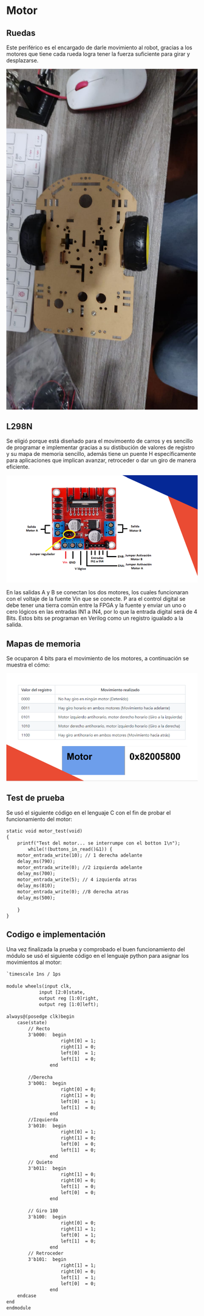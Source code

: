 # Motor
## Ruedas
Este periférico es el encargado de darle movimiento al robot, gracias a los motores que tiene cada rueda logra tener la fuerza suficiente para girar y desplazarse.

![Ruedas](https://github.com/unal-edigital2-labs/wp08-2021-2-gr07/blob/main/Imagenes%20github/Ruedas.jpeg "Ruedas")

## L298N
Se eligió porque está diseñado para el movimoento de carros y es sencillo de programar e implementar gracias a su distibución de valores de registro y su mapa de memoria sencillo, además tiene un puente H específicamente para aplicaciones que implican avanzar, retroceder o dar un giro de manera eficiente.

![L298N](https://github.com/unal-edigital2-labs/wp08-2021-2-gr07/blob/main/Imagenes%20github/L298N.png "L298N")

En las salidas A y B se conectan los dos motores, los cuales funcionaran con el voltaje de la fuente Vin que se conecte. P ara el control digital se debe tener una tierra común entre la FPGA y la fuente y enviar un uno o cero lógicos en las entradas IN1 a IN4, por lo que la entrada digital será de 4 Bits. Estos bits se programan en Verilog como un registro igualado a la salida.

## Mapas de memoria
Se ocuparon 4 bits para el movimiento de los motores, a continuación se muestra el cómo:

![Mapa de memoria del motor](https://github.com/unal-edigital2-labs/wp08-2021-2-gr07/blob/main/Imagenes%20github/Mapa_motor.png "Mapa de memoria del motor")

## Test de prueba
Se usó el siguiente código en el lenguaje C con el fin de probar el funcionamiento del motor:
```
static void motor_test(void)
{
    printf("Test del motor... se interrumpe con el botton 1\n");
        while(!(buttons_in_read()&1)) {
	motor_entrada_write(10); // 1 derecha adelante
	delay_ms(790);
	motor_entrada_write(0); //2 izquierda adelante
	delay_ms(700);
	motor_entrada_write(5); // 4 izquierda atras
	delay_ms(810);
	motor_entrada_write(0); //8 derecha atras
	delay_ms(500);
	
	}
}
```

## Codigo e implementación
Una vez finalizada la prueba y comprobado el buen funcionamiento del módulo se usó el siguiente código en el lenguaje python para asignar los movimientos al motor:
```
`timescale 1ns / 1ps

module wheels(input clk,
            input [2:0]state,
            output reg [1:0]right,
            output reg [1:0]left);
    
always@(posedge clk)begin	
	case(state)
        // Recto
        3'b000:  begin
                    right[0] = 1;
                    right[1] = 0;
                    left[0]  = 1;
                    left[1]  = 0;
                end

        //Derecha
        3'b001:  begin
                    right[0] = 0;
                    right[1] = 0;
                    left[0]  = 1;
                    left[1]  = 0;
                end
        //Izquierda
        3'b010:  begin
                    right[0] = 1;
                    right[1] = 0;
                    left[0]  = 0;
                    left[1]  = 0;
                end
        // Quieto
        3'b011:  begin
                    right[1] = 0;
                    right[0] = 0;
                    left[1]  = 0;
                    left[0]  = 0;
                end

        // Giro 180
        3'b100:  begin
                    right[0] = 0;
                    right[1] = 1;
                    left[0]  = 1;
                    left[1]  = 0;
                end
        // Retroceder
   	    3'b101:  begin
                    right[1] = 1;
                    right[0] = 0;
                    left[1]  = 1;
                    left[0]  = 0;
                end
	endcase
end
endmodule
```

